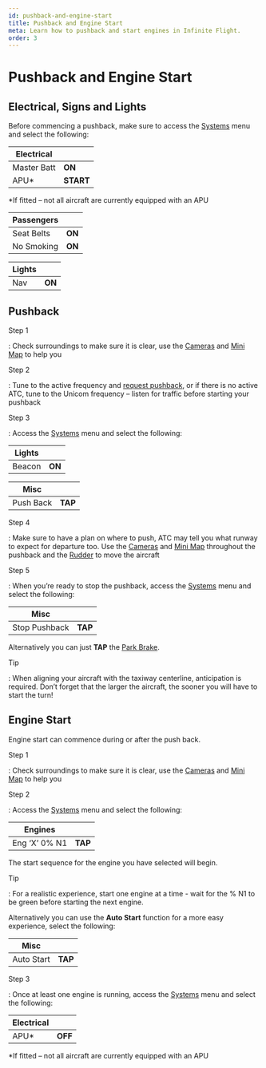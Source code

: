 ```yaml
---
id: pushback-and-engine-start
title: Pushback and Engine Start
meta: Learn how to pushback and start engines in Infinite Flight.
order: 3
---
```



# Pushback and Engine Start            




## Electrical, Signs and Lights

 

Before commencing a pushback, make sure to access the [Systems](/guide/getting-started/pilot-user-interface/systems#systems) menu and select the following:

 

| Electrical  |           |
| ----------- | --------- |
| Master Batt | **ON**    |
| APU*        | **START** |

*If fitted – not all aircraft are currently equipped with an APU




| Passengers |        |
| ---------- | ------ |
| Seat Belts | **ON** |
| No Smoking | **ON** |

 

| Lights |        |
| ------ | ------ |
| Nav    | **ON** |

 

## Pushback

 

Step 1

: Check surroundings to make sure it is clear, use the [Cameras](/guide/getting-started/pilot-user-interface/cameras#camera) and [Mini Map](/guide/getting-started/pilot-user-interface/flight-planning#mini-map) to help you

 

Step 2

: Tune to the active frequency and [request pushback](/guide/getting-started/pilot-user-interface/communication#communication), or if there is no active ATC, tune to the Unicom frequency – listen for traffic before starting your pushback

 

Step 3

: Access the [Systems](/guide/getting-started/pilot-user-interface/systems#systems) menu and select the following:

 

| Lights |        |
| ------ | ------ |
| Beacon | **ON** |

 

| Misc      |         |
| --------- | ------- |
| Push Back | **TAP** |

 

Step 4

: Make sure to have a plan on where to push, ATC may tell you what runway to expect for departure too. Use the [Cameras](/guide/getting-started/pilot-user-interface/cameras#camera) and [Mini Map](/guide/getting-started/pilot-user-interface/flight-planning#mini-map) throughout the pushback and the [Rudder](/guide/getting-started/pilot-user-interface/flight-controls#flight-controls) to move the aircraft

 

Step 5

: When you’re ready to stop the pushback, access the [Systems](/guide/getting-started/pilot-user-interface/systems#systems) menu and select the following:

 

| Misc          |         |
| ------------- | ------- |
| Stop Pushback | **TAP** |

 

Alternatively you can just **TAP** the [Park Brake](/guide/getting-started/pilot-user-interface/flight-controls#flight-controls). 



Tip

:   When aligning your aircraft with the taxiway centerline, anticipation is required. Don’t forget that the larger the aircraft, the sooner you will have to start the turn!

 

## Engine Start

 

Engine start can commence during or after the push back.

 

Step 1

: Check surroundings to make sure it is clear, use the [Cameras](/guide/getting-started/pilot-user-interface/cameras#camera) and [Mini Map](/guide/getting-started/pilot-user-interface/flight-planning#mini-map) to help you

 

Step 2

: Access the [Systems](/guide/getting-started/pilot-user-interface/systems#systems) menu and select the following:

 

| Engines       |         |
| ------------- | ------- |
| Eng ‘X’ 0% N1 | **TAP** |

 

The start sequence for the engine you have selected will begin.

 

Tip

:   For a realistic experience, start one engine at a time - wait for the % N1 to be green before starting the next engine.

 

Alternatively you can use the **Auto Start** function for a more easy experience, select the following:

 

| Misc       |         |
| ---------- | ------- |
| Auto Start | **TAP** |

 

Step 3

: Once at least one engine is running, access the [Systems](/guide/getting-started/pilot-user-interface/systems#systems) menu and select the following:

 

| Electrical |         |
| ---------- | ------- |
| APU*       | **OFF** |

*If fitted – not all aircraft are currently equipped with an APU